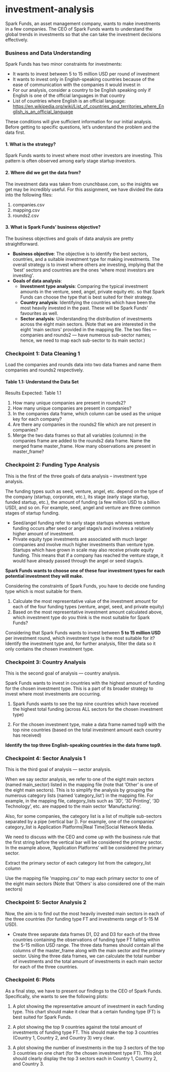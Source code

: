 # investment-analysis
Spark Funds, an asset management company, wants to make investments in a few companies. The CEO of Spark Funds wants to understand the global trends in investments so that she can take the investment decisions effectively.

### Business and Data Understanding
Spark Funds has two minor constraints for investments:

- It wants to invest between 5 to 15 million USD per round of investment
- It wants to invest only in English-speaking countries because of the ease of communication with the companies it would invest in
- For our analysis, consider a country to be English speaking only if English is one of the official languages in that country
- List of countries where English is an official language: https://en.wikipedia.org/wiki/List_of_countries_and_territories_where_English_is_an_official_language

These conditions will give sufficient information for our initial analysis. Before getting to specific questions, let’s understand the problem and the data first.

#### 1. What is the strategy?
Spark Funds wants to invest where most other investors are investing. This pattern is often observed among early stage startup investors.

#### 2. Where did we get the data from?
The investment data was taken from crunchbase.com, so the insights we get may be incredibly useful. For this assignment, we have divided the data into the following files:
1. companies.csv
2. mapping.csv
3. rounds2.csv
#### 3. What is Spark Funds’ business objective?
The business objectives and goals of data analysis are pretty straightforward.

- **Business objective**: The objective is to identify the best sectors, countries, and a suitable investment type for making investments. The overall strategy is to invest where others are investing, implying that the 'best' sectors and countries are the ones 'where most investors are investing'.
- **Goals of data analysis**:
  - **Investment type analysis**: Comparing the typical investment amounts in the venture, seed, angel, private equity etc. so that Spark Funds can choose the type that is best suited for their strategy.
  - **Country analysis**: Identifying the countries which have been the most heavily invested in the past. These will be Spark Funds’ favourites as well.
  - **Sector analysis**: Understanding the distribution of investments across the eight main sectors. (Note that we are interested in the eight 'main sectors' provided in the mapping file. The two files — companies and rounds2 — have numerous sub-sector names; hence, we need to map each sub-sector to its main sector.)

### Checkpoint 1: Data Cleaning 1
Load the companies and rounds data into two data frames and name them companies and rounds2 respectively.

#### Table 1.1: Understand the Data Set
Results Expected: Table 1.1

1. How many unique companies are present in rounds2?
2. How many unique companies are present in companies?	                       
3. In the companies data frame, which column can be used as the unique key for each company?	 
4. Are there any companies in the rounds2 file which are not present in companies?	 
5. Merge the two data frames so that all variables (columns) in the companies frame are added to the rounds2 data frame. Name the merged frame master_frame. How many observations are present in master_frame?

### Checkpoint 2: Funding Type Analysis
This is the first of the three goals of data analysis – investment type analysis.

The funding types such as seed, venture, angel, etc. depend on the type of the company (startup, corporate, etc.), its stage (early stage startup, funded startup, etc.), the amount of funding (a few million USD to a billion USD), and so on. For example, seed, angel and venture are three common stages of startup funding.

- Seed/angel funding refer to early stage startups whereas venture funding occurs after seed or angel stage/s and involves a relatively higher amount of investment.
- Private equity type investments are associated with much larger companies and involve much higher investments than venture type. Startups which have grown in scale may also receive private equity funding. This means that if a company has reached the venture stage, it would have already passed through the angel or seed stage/s.
 
**Spark Funds wants to choose one of these four investment types for each potential investment they will make.**

Considering the constraints of Spark Funds, you have to decide one funding type which is most suitable for them.

1. Calculate the most representative value of the investment amount for each of the four funding types (venture, angel, seed, and private equity)
2. Based on the most representative investment amount calculated above, which investment type do you think is the most suitable for Spark Funds?

Considering that Spark Funds wants to invest between **5 to 15 million USD** per investment round, which investment type is the most suitable for it? Identify the investment type and, for further analysis, filter the data so it only contains the chosen investment type.

### Checkpoint 3: Country Analysis
This is the second goal of analysis — country analysis.

Spark Funds wants to invest in countries with the highest amount of funding for the chosen investment type. This is a part of its broader strategy to invest where most investments are occurring.

1. Spark Funds wants to see the top nine countries which have received the highest total funding (across ALL sectors for the chosen investment type)

2. For the chosen investment type, make a data frame named top9 with the top nine countries (based on the total investment amount each country has received)

**Identify the top three English-speaking countries in the data frame top9.**

### Checkpoint 4: Sector Analysis 1
This is the third goal of analysis — sector analysis.

When we say sector analysis, we refer to one of the eight main sectors (named main_sector) listed in the mapping file (note that ‘Other’ is one of the eight main sectors). This is to simplify the analysis by grouping the numerous category lists (named ‘category_list’) in the mapping file. For example, in the mapping file, category_lists such as ‘3D’, ‘3D Printing’, ‘3D Technology’, etc. are mapped to the main sector ‘Manufacturing’.

Also, for some companies, the category list is a list of multiple sub-sectors separated by a pipe (vertical bar |). For example, one of the companies’ category_list is Application Platforms|Real Time|Social Network Media.

We need to discuss with the CEO and come up with the business rule that the first string before the vertical bar will be considered the primary sector. In the example above, ‘Application Platforms’ will be considered the primary sector.

Extract the primary sector of each category list from the category_list column

Use the mapping file 'mapping.csv' to map each primary sector to one of the eight main sectors (Note that ‘Others’ is also considered one of the main sectors)

### Checkpoint 5: Sector Analysis 2
Now, the aim is to find out the most heavily invested main sectors in each of the three countries (for funding type FT and investments range of 5-15 M USD).

- Create three separate data frames D1, D2 and D3 for each of the three countries containing the observations of funding type FT falling within the 5-15 million USD range. The three data frames should contain all the columns of the master_frame along with the main sector and the primary sector. Using the three data frames, we can calculate the total number of investments and the total amount of investments in each main sector for each of the three countries.

### Checkpoint 6: Plots
As a final step, we have to present our findings to the CEO of Spark Funds. Specifically, she wants to see the following plots:

1. A plot showing the representative amount of investment in each funding type. This chart should make it clear that a certain funding type (FT) is best suited for Spark Funds.   

2. A plot showing the top 9 countries against the total amount of investments of funding type FT. This should make the top 3 countries (Country 1, Country 2, and Country 3) very clear.

3. A plot showing the number of investments in the top 3 sectors of the top 3 countries on one chart (for the chosen investment type FT). This plot should clearly display the top 3 sectors each in Country 1, Country 2, and Country 3.
